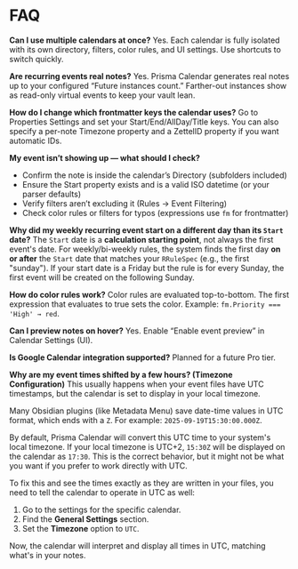 # FAQ

**Can I use multiple calendars at once?**
Yes. Each calendar is fully isolated with its own directory, filters, color rules, and UI settings. Use shortcuts to switch quickly.

**Are recurring events real notes?**
Yes. Prisma Calendar generates real notes up to your configured “Future instances count.” Farther-out instances show as read-only virtual events to keep your vault lean.

**How do I change which frontmatter keys the calendar uses?**
Go to Properties Settings and set your Start/End/AllDay/Title keys. You can also specify a per-note Timezone property and a ZettelID property if you want automatic IDs.

**My event isn’t showing up — what should I check?**
- Confirm the note is inside the calendar’s Directory (subfolders included)
- Ensure the Start property exists and is a valid ISO datetime (or your parser defaults)
- Verify filters aren’t excluding it (Rules → Event Filtering)
- Check color rules or filters for typos (expressions use `fm` for frontmatter)

**Why did my weekly recurring event start on a different day than its `Start` date?**
The `Start` date is a **calculation starting point**, not always the first event's date. For weekly/bi-weekly rules, the system finds the first day **on or after** the `Start` date that matches your `RRuleSpec` (e.g., the first "sunday"). If your start date is a Friday but the rule is for every Sunday, the first event will be created on the following Sunday.

**How do color rules work?**
Color rules are evaluated top-to-bottom. The first expression that evaluates to true sets the color. Example: `fm.Priority === 'High' → red`.

**Can I preview notes on hover?**
Yes. Enable “Enable event preview” in Calendar Settings (UI).

**Is Google Calendar integration supported?**
Planned for a future Pro tier.

**Why are my event times shifted by a few hours? (Timezone Configuration)**
This usually happens when your event files have UTC timestamps, but the calendar is set to display in your local timezone.

Many Obsidian plugins (like Metadata Menu) save date-time values in UTC format, which ends with a `Z`. For example: `2025-09-19T15:30:00.000Z`.

By default, Prisma Calendar will convert this UTC time to your system's local timezone. If your local timezone is UTC+2, `15:30Z` will be displayed on the calendar as `17:30`. This is the correct behavior, but it might not be what you want if you prefer to work directly with UTC.

To fix this and see the times exactly as they are written in your files, you need to tell the calendar to operate in UTC as well:
1. Go to the settings for the specific calendar.
2. Find the **General Settings** section.
3. Set the **Timezone** option to `UTC`.

Now, the calendar will interpret and display all times in UTC, matching what's in your notes.
